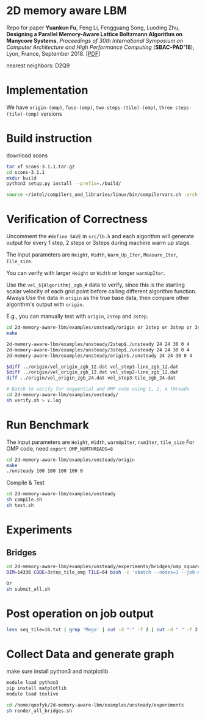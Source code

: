 # 2D memory aware LBM
Repo for paper **Yuankun Fu**, Feng Li, Fengguang Song, Luoding Zhu, **Designing a Parallel Memory-Aware Lattice Boltzmann Algorithm on Manycore Systems**, *Proceedings of 30th International Symposium on Computer Architecture and High Performance Computing* (**SBAC-PAD'18**), Lyon, France, September 2018. [[PDF](https://ieeexplore.ieee.org/abstract/document/8645909)]

nearest neighbors: D2Q9

# Implementation

We have `origin-(omp)`, `fuse-(omp)`, `two-steps-(tile)-(omp)`, `three steps-(tile)-(omp)` versions

# Build instruction

download scons
```bash
tar xf scons-3.1.1.tar.gz
cd scons-3.1.1
mkdir build
python3 setup.py install --prefix=./build/

source ~/intel/compilers_and_libraries/linux/bin/compilervars.sh -arch intel64 
```

# Verification of Correctness

Uncomment the `#define SAVE` in `src/lb.h` and each algorithm will generate output for every 1 step, 2 steps or 3steps during machine warm up stage.

The input parameters are `Height`, `Width`, `Warm_Up_Iter`, `Measure_Iter`, `Tile_size`.

You can verify with larger `Height` or `Width` or longer `warmUpIter`.

Use the `vel_${Algorithm}_zgb_#` data to verify, since this is the starting scalar velocity of each grid point before calling different algorithm function.
Always Use the data in `origin` as the true base data, then compare other algorithm's output with `origin`.

E.g., you can manually test with `origin`, `2step` and `3step`.
```bash
cd 2d-memory-aware-lbm/examples/unsteady/origin or 2step or 3step or 3step_tile
make

2d-memory-aware-lbm/examples/unsteady/2step$./unsteady 24 24 30 0 4
2d-memory-aware-lbm/examples/unsteady/3step$./unsteady 24 24 30 0 4
2d-memory-aware-lbm/examples/unsteady/origin$./unsteady 24 24 30 0 4

$diff ../origin/vel_origin_zgb_12.dat vel_step3-line_zgb_12.dat
$diff ../origin/vel_origin_zgb_12.dat vel_step2-line_zgb_12.dat
diff ../origin/vel_origin_zgb_24.dat vel_step3-tile_zgb_24.dat

# Batch to verify for sequential and OMP code using 1, 2, 4 threads
cd 2d-memory-aware-lbm/examples/unsteady/
sh verify.sh > v.log
```

# Run Benchmark

The input parameters are `Height`, `Width`, `warmUpIter`, `numIter`, `tile_size`
For OMP code, need `export OMP_NUMTHREADS=8`
```bash
cd 2d-memory-aware-lbm/examples/unsteady/origin
make
./unsteady 100 100 100 100 0
```

Compile & Test
```bash
cd 2d-memory-aware-lbm/examples/unsteady
sh compile.sh
sh test.sh
```

# Experiments
## Bridges
```bash
cd 2d-memory-aware-lbm/examples/unsteady/experiments/bridges/omp_square
DIM=14336 CODE=3step_tile_omp TILE=64 bash -c 'sbatch --nodes=1 --job-name="omp-square-dim-${DIM}-${CODE}${TILE:+_}${TILE}" mflups.sh'

Or
sh submit_all.sh
```

# Post operation on job output
```bash
less seq_tile=16.txt | grep 'Mega' | cut -d ":" -f 2 | cut -d " " -f 2
```

# Collect Data and generate graph
make sure install python3 and matplotlib
```bash
module load python3
pip install matplotlib
module load texlive

cd /home/qoofyk/2d-memory-aware-lbm/examples/unsteady/experiments
sh render_all_bridges.sh
```
